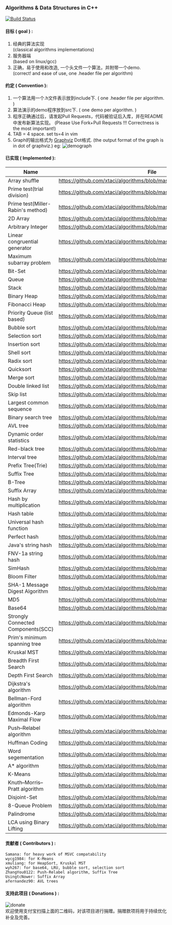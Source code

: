 ### Algorithms & Data Structures in C++

[![Build Status][1]][2]

[1]: https://travis-ci.org/xtaci/algorithms.svg?branch=master
[2]: https://travis-ci.org/xtaci/algorithms

#### 目标 ( goal ) :

   1. 经典的算法实现      
      (classical algorithms implementations)      
   2. 服务器端       
      (based on linux/gcc)       
   3. 正确，易于使用和改造, 一个头文件一个算法，并附带一个demo.       
      (correct! and ease of use, one .header file per algorithm)        

#### 约定 ( Convention ):

   1.  一个算法用一个.h文件表示放到include下. ( one .header file per algorithm. )
   2.  算法演示的demo程序放到src下.  ( one demo per algorithm.  )
   3.  程序正确通过后，请发起Pull Requests，代码被验证后入库，并在README中发布新算法实现。
       (Please Use Fork+Pull Requests !!! Correctness is the most important!)
   4.  TAB = 4 space.  set ts=4 in vim
   5.  Graph的输出格式为 [Graphviz](http://www.graphviz.org/) Dot格式.
   	(the output format of the graph is in dot of graphviz.)
   	eg:
   	![demograph](demo_graph.png)

#### 已实现 ( Implemented ):

| Name | File |
|------|-------|
|Array shuffle|https://github.com/xtaci/algorithms/blob/master/include/shuffle.h |
|Prime test(trial division)|https://github.com/xtaci/algorithms/blob/master/include/prime.h|
|Prime test(Miller-Rabin's method)|https://github.com/xtaci/algorithms/blob/master/include/prime.h|
|2D Array|https://github.com/xtaci/algorithms/blob/master/include/2darray.h|
|Arbitrary Integer|https://github.com/xtaci/algorithms/blob/master/include/integer.h|
|Linear congruential generator|https://github.com/xtaci/algorithms/blob/master/include/random.h|
|Maximum subarray problem|https://github.com/xtaci/algorithms/blob/master/include/max_subarray.h|
|Bit-Set|https://github.com/xtaci/algorithms/blob/master/include/bitset.h|
|Queue|https://github.com/xtaci/algorithms/blob/master/include/queue.h|
|Stack|https://github.com/xtaci/algorithms/blob/master/include/stack.h|
|Binary Heap|https://github.com/xtaci/algorithms/blob/master/include/heap.h|
|Fibonacci Heap|https://github.com/xtaci/algorithms/blob/master/include/fib-heap.h|
|Priority Queue (list based)|https://github.com/xtaci/algorithms/blob/master/include/priority_queue.h|
|Bubble sort|https://github.com/xtaci/algorithms/blob/master/include/bubble_sort.h|
|Selection sort|https://github.com/xtaci/algorithms/blob/master/include/selection_sort.h|
|Insertion sort|https://github.com/xtaci/algorithms/blob/master/include/insertion_sort.h|
|Shell sort|https://github.com/xtaci/algorithms/blob/master/include/shell_sort.h|
|Radix sort|https://github.com/xtaci/algorithms/blob/master/include/radix_sort.h|
|Quicksort|https://github.com/xtaci/algorithms/blob/master/include/quick_sort.h|
|Merge sort|https://github.com/xtaci/algorithms/blob/master/include/merge_sort.h|
|Double linked list|https://github.com/xtaci/algorithms/blob/master/include/double_linked_list.h|
|Skip list|https://github.com/xtaci/algorithms/blob/master/include/skiplist.h|
|Largest common sequence|https://github.com/xtaci/algorithms/blob/master/include/lcs.h|
|Binary search tree|https://github.com/xtaci/algorithms/blob/master/include/binary_search_tree.h|
|AVL tree|https://github.com/xtaci/algorithms/blob/master/include/avl.h|
|Dynamic order statistics|https://github.com/xtaci/algorithms/blob/master/include/dos_tree.h|
|Red-black tree|https://github.com/xtaci/algorithms/blob/master/include/rbtree.h|
|Interval tree|https://github.com/xtaci/algorithms/blob/master/include/interval_tree.h|
|Prefix Tree(Trie)|https://github.com/xtaci/algorithms/blob/master/include/trie.h|
|Suffix Tree|https://github.com/xtaci/algorithms/blob/master/include/suffix_tree.h|
|B-Tree|https://github.com/xtaci/algorithms/blob/master/include/btree.h|
|Suffix Array|https://github.com/xtaci/algorithms/blob/master/include/suffix_array.h|
|Hash by multiplication|https://github.com/xtaci/algorithms/blob/master/include/hash_multi.h|
|Hash table|https://github.com/xtaci/algorithms/blob/master/include/hash_table.h|
|Universal hash function|https://github.com/xtaci/algorithms/blob/master/include/universal_hash.h|
|Perfect hash|https://github.com/xtaci/algorithms/blob/master/include/perfect_hash.h|
|Java's string hash|https://github.com/xtaci/algorithms/blob/master/include/hash_string.h|
|FNV-1a string hash|https://github.com/xtaci/algorithms/blob/master/include/hash_string.h|
|SimHash|https://github.com/xtaci/algorithms/blob/master/include/simhash.h|
|Bloom Filter|https://github.com/xtaci/algorithms/blob/master/include/bloom_filter.h|
|SHA-1 Message Digest Algorithm|https://github.com/xtaci/algorithms/blob/master/include/sha1.h|
|MD5|https://github.com/xtaci/algorithms/blob/master/include/md5.h|
|Base64|https://github.com/xtaci/algorithms/blob/master/include/base64.h|
|Strongly Connected Components(SCC)|https://github.com/xtaci/algorithms/blob/master/include/scc.h|
|Prim's minimum spanning tree|https://github.com/xtaci/algorithms/blob/master/include/prim_mst.h|
|Kruskal MST|https://github.com/xtaci/algorithms/blob/master/include/kruskal_mst.h|
|Breadth First Search|https://github.com/xtaci/algorithms/blob/master/include/graph_search.h|
|Depth First Search|https://github.com/xtaci/algorithms/blob/master/include/graph_search.h|
|Dijkstra's algorithm|https://github.com/xtaci/algorithms/blob/master/include/dijkstra.h|
|Bellman-Ford algorithm|https://github.com/xtaci/algorithms/blob/master/include/bellman_ford.h|
|Edmonds-Karp Maximal Flow|https://github.com/xtaci/algorithms/blob/master/include/edmonds_karp.h|
|Push–Relabel algorithm|https://github.com/xtaci/algorithms/blob/master/include/relabel_to_front.h|
|Huffman Coding|https://github.com/xtaci/algorithms/blob/master/include/huffman.h|
|Word segementation|https://github.com/xtaci/algorithms/blob/master/include/word_seg.h|
|A\* algorithm|https://github.com/xtaci/algorithms/blob/master/include/astar.h|
|K-Means|https://github.com/xtaci/algorithms/blob/master/include/k-means.h|
|Knuth–Morris–Pratt algorithm|https://github.com/xtaci/algorithms/blob/master/include/kmp.h|
|Disjoint-Set|https://github.com/xtaci/algorithms/blob/master/include/disjoint-set.h|
|8-Queue Problem|https://github.com/xtaci/algorithms/blob/master/include/8queen.h|
|Palindrome|https://github.com/xtaci/algorithms/blob/master/include/palindrome.h|
|LCA using Binary Lifting|https://github.com/xtaci/algorithms/blob/master/include/LCA.h|

#### 贡献者 ( Contributors ) :  
    Samana: for heavy work of MSVC compatability
    wycg1984: for K-Means
    xmuliang: for HeapSort, Kruskal MST
    wyh267: for base64, LRU, bubble sort, selection sort
    ZhangYou0122: Push-Relabel algorithm, Suffix Tree           
    UsingtcNower: Suffix Array
    afernandez90: AVL trees

#### 支持此项目 ( Donations ) :     
![donate](donate_alg.png)          
欢迎使用支付宝扫描上面的二维码，对该项目进行捐赠。捐赠款项将用于持续优化补全及完善。 
